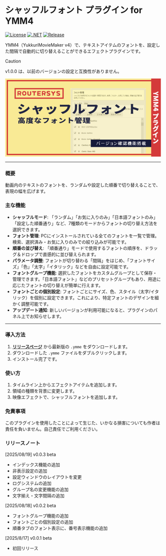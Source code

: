 # シャッフルフォント プラグイン for YMM4

[![License](https://img.shields.io/badge/license-MIT-blue.svg)](LICENSE)
[![.NET](https://img.shields.io/badge/.NET-9.0-purple.svg)](#)
[![Release](https://img.shields.io/github/v/release/routersys/YMM4-ShuffleFont.svg)](https://github.com/routersys/YMM4-ShuffleFont/releases)

YMM4（YukkuriMovieMaker v4）で、テキストアイテムのフォントを、設定した間隔で自動的に切り替えることができるエフェクトプラグインです。

> [!CAUTION]
> v1.0.0 は、以前のバージョンの設定と互換性がありません。

![image](https://github.com/routersys/YMM4-ShuffleFont/blob/main/shufflefont.png)

---

### 概要

動画内のテキストのフォントを、ランダムや設定した順番で切り替えることで、表現の幅を広げます。

### 主な機能

- **シャッフルモード**: 「ランダム」「お気に入りのみ」「日本語フォントのみ」「設定した順番通り」など、7種類のモードからフォントの切り替え方法を選択できます。
- **フォント管理**: PCにインストールされている全てのフォントを一覧で管理。検索、選択済み・お気に入りのみでの絞り込みが可能です。
- **順番の並び替え**: 「順番通り」モードで使用するフォントの順序を、ドラッグ＆ドロップで直感的に並び替えられます。
- **パラメータ調整**: フォントが切り替わる「間隔」をはじめ、「フォントサイズ」「色」「太字」「イタリック」などを自由に設定可能です。
- **フォントグループ機能**: 選択したフォントをカスタムグループとして保存・管理できます。「日本語フォント」などのプリセットグループもあり、用途に応じたフォントの切り替えが簡単に行えます。
- **フォントごとの個別設定**: フォントごとにサイズ、色、スタイル（太字/イタリック）を個別に設定できます。これにより、特定フォントのデザインを細かく調整可能です。
- **アップデート通知**: 新しいバージョンが利用可能になると、プラグインのパネル上でお知らせします。

---

### 導入方法

1. **[リリースページ](https://github.com/routersys/YMM4-ShuffleFont/releases)** から最新版の `.ymme` をダウンロードします。
2. ダウンロードした `.ymme` ファイルをダブルクリックします。
3. インストール完了です。

### 使い方
1. タイムライン上からエフェクトアイテムを追加します。
2. 領域の種類を背景に変更します。
3. 映像エフェクトで、シャッフルフォントを追加します。

### 免責事項

このプラグインを使用したことによって生じた、いかなる損害についても作者は責任を負いません。自己責任でご利用ください。

### リリースノート
[2025/08/19] v0.0.3 beta
- インデックス機能の追加
- 非表示設定の追加
- 設定ウィンドウのレイアウトを変更
- ログシステムの追加
- グループ名の変更機能の追加
- 文字揃え・文字間隔の追加

[2025/08/18] v0.0.2 beta
- フォントグループ機能の追加
- フォントごとの個別設定の追加
- 順番タブのフォント表示に、番号表示機能の追加

[2025/8/17] v0.0.1 beta
- 初回リリース
